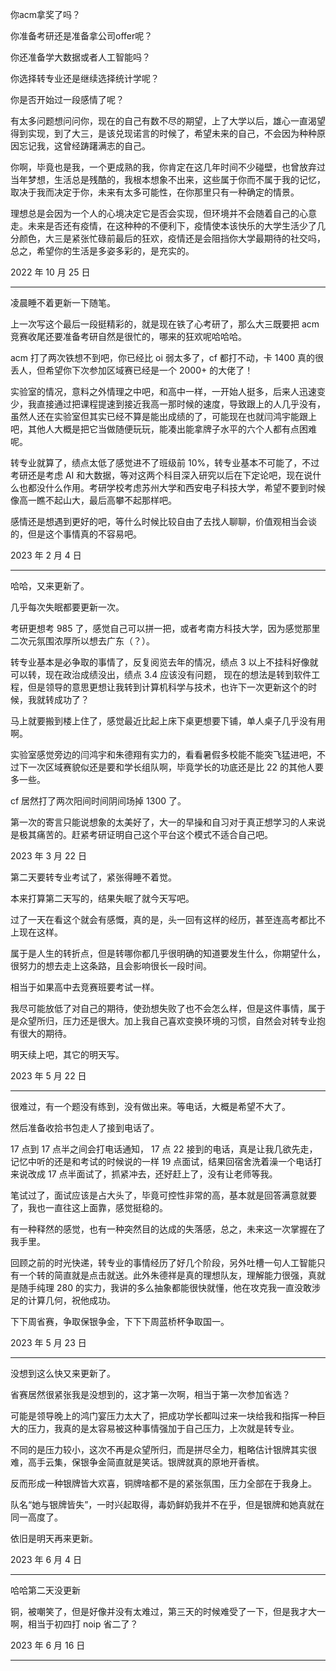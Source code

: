 你acm拿奖了吗？

你准备考研还是准备拿公司offer呢？

你还准备学大数据或者人工智能吗？

你选择转专业还是继续选择统计学呢？

你是否开始过一段感情了呢？

有太多问题想问问你，现在的自己有数不尽的期望，上了大学以后，雄心一直渴望得到实现，到了大三，是该兑现诺言的时候了，希望未来的自己，不会因为种种原因忘记我，这曾经踌躇满志的自己。

你啊，毕竟也是我，一个更成熟的我，你肯定在这几年时间不少碰壁，也曾放弃过当年梦想，生活总是残酷的，我根本想象不出来，这些属于你而不属于我的记忆，取决于我而决定于你，未来有太多可能性，在你那里只有一种确定的情景。

理想总是会因为一个人的心境决定它是否会实现，但环境并不会随着自己的心意走。未来是否还有疫情，在这种种的不便利下，疫情使本该快乐的大学生活少了几分颜色，大三是紧张忙碌前最后的狂欢，疫情还是会阻挡你大学最期待的社交吗，总之，希望你的生活是多姿多彩的，是充实的。

2022 年 10 月 25 日

---

凌晨睡不着更新一下随笔。

上一次写这个最后一段挺精彩的，就是现在铁了心考研了，那么大三既要把 acm 竞赛收尾还要准备考研自然是很忙的，哪来的狂欢呢哈哈哈。

acm 打了两次铁想不到吧，你已经比 oi 弱太多了，cf 都打不动，卡 1400 真的很丢人，但希望你下次参加区域赛已经是一个 2000+ 的大佬了！

实验室的情况，意料之外情理之中吧，和高中一样，一开始人挺多，后来人迅速变少，我直接通过把课程提速到接近我高一那时候的速度，导致跟上的人几乎没有，虽然人还在实验室但其实已经不算是能出成绩的了，可能现在也就闫鸿宇能跟上吧，其他人大概是把它当做随便玩玩，能凑出能拿牌子水平的六个人都有点困难呢。

转专业就算了，绩点太低了感觉进不了班级前 10%，转专业基本不可能了，不过考研还是考虑 AI 和大数据，等对这两个科目深入研究以后在下定论吧，现在说什么也都没什么作用。考研学校考虑苏州大学和西安电子科技大学，希望不要到时候像高一瞧不起山大，最后高攀不起那样吧。

感情还是想遇到更好的吧，等什么时候比较自由了去找人聊聊，价值观相当会谈的，但是这个事情真的不容易吧。

2023 年 2 月 4 日

---

哈哈，又来更新了。

几乎每次失眠都要更新一次。

考研更想考 985 了，感觉自己可以拼一把，或者考南方科技大学，因为感觉那里二次元氛围浓厚所以想去广东（？）。

转专业基本是必争取的事情了，反复阅览去年的情况，绩点 3 以上不挂科好像就可以转，现在政治成绩没出，绩点 3.4 应该没有问题， 现在的想法是转到软件工程，但是领导的意思更想让我转到计算机科学与技术，也许下一次更新这个的时候，我就转成功了？

马上就要搬到楼上住了，感觉最近比起上床下桌更想要下铺，单人桌子几乎没有用啊。

实验室感觉旁边的闫鸿宇和朱德翔有实力的，看看暑假多校能不能突飞猛进吧，不过下一次区域赛貌似还是要和学长组队啊，毕竟学长的功底还是比 22 的其他人要多一些。

cf 居然打了两次阳间时间阴间场掉 1300 了。

第一次的寄言只能说想象的太美好了，大一的早操和自习对于真正想学习的人来说是极其痛苦的。赶紧考研证明自己这个平台这个模式不适合自己吧。

2023 年 3 月 22 日

第二天要转专业考试了，紧张得睡不着觉。

本来打算第二天写的，结果失眠了就今天写吧。

过了一天在看这个就会有感慨，真的是，头一回有这样的经历，甚至连高考都比不上现在这样。

属于是人生的转折点，但是转哪你都几乎很明确的知道要发生什么，你期望什么，很努力的想去走上这条路，且会影响很长一段时间。

相当于如果高中去竞赛班要考试一样。

我尽可能放低了对自己的期待，使劲想失败了也不会怎么样，但是这件事情，属于是众望所归，压力还是很大。加上我自己喜欢变换环境的习惯，自然会对转专业抱有很大的期待。

明天续上吧，其它的明天写。

2023 年 5 月 22 日

---

很难过，有一个题没有练到，没有做出来。等电话，大概是希望不大了。

然后准备收拾书包走人了接到电话了。

17 点到 17 点半之间会打电话通知， 17 点 22 接到的电话，真是让我几欲先走，记忆中听的还是和考试的时候说的一样 19 点面试，结果回宿舍洗着澡一个电话打来说改成 17 点半面试了，抓紧冲去，还好赶上了，没有让老师等我。

笔试过了，面试应该是占大头了，毕竟可控性非常的高，基本就是回答满意就要了，我也一直往这上面靠，感觉挺稳的。

有一种释然的感觉，也有一种突然目的达成的失落感，总之，未来这一次掌握在了我手里。

回顾之前的时光快递，转专业的事情经历了好几个阶段，另外吐槽一句人工智能只有一个转的简直就是点击就送。此外朱德祥是真的理想队友，理解能力很强，真就是随手纯理 280 的实力，我讲的多么抽象都能很快就懂，他在攻克我一直没敢涉足的计算几何，祝他成功。

下下周省赛，争取保银争金，下下下周蓝桥杯争取国一。

2023 年 5 月 23 日

---

没想到这么快又来更新了。

省赛居然很紧张我是没想到的，这才第一次啊，相当于第一次参加省选？

可能是领导晚上的鸿门宴压力太大了，把成功学长都叫过来一块给我和指挥一种巨大的压力，我真的是太容易被这种事情强加于自己压力，上次就是转专业。

不同的是压力较小，这次不再是众望所归，而是拼尽全力，粗略估计银牌其实很难，高手云集，保银争金简直就是笑话。银牌就真的原地开香槟。

反而形成一种银牌皆大欢喜，铜牌啥都不是的紧张氛围，压力全部在于我身上。

队名“她与银牌皆失”，一时兴起取得，毒奶鲜奶我并不在乎，但是银牌和她真就在同一高度了。

依旧是明天再来更新。

2023 年 6 月 4 日

---

哈哈第二天没更新

铜，被嘲笑了，但是好像并没有太难过，第三天的时候难受了一下，但是我才大一啊，相当于初四打 noip 省二了？

2023 年 6 月 16 日

---